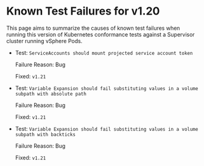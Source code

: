 # Known Test Failures for v1.20

This page aims to summarize the causes of known test failures when running
this version of Kubernetes conformance tests against a Supervisor cluster
running vSphere Pods.

- Test: `ServiceAccounts should mount projected service account token`

	Failure Reason: Bug

	Fixed: `v1.21`

- Test: `Variable Expansion should fail substituting values in a volume subpath with absolute path`

	Failure Reason: Bug

	Fixed: `v1.21`

- Test: `Variable Expansion should fail substituting values in a volume subpath with backticks`
	
	Failure Reason: Bug

	Fixed: `v1.21`
